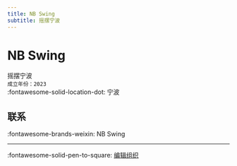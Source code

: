 ```yaml
---
title: NB Swing
subtitle: 摇摆宁波
---
```


# NB Swing

摇摆宁波  
`成立年份：2023`  
:fontawesome-solid-location-dot: 宁波  


## 联系

:fontawesome-brands-weixin: NB Swing  

---

:fontawesome-solid-pen-to-square: [编辑组织](https://github.com/swingdance/orgs/issues/new?assignees=&labels=update+org&projects=&template=03-update_entity.yml&title=Update%20Org%3A%20zh_CN%20%E2%80%A2%20NB%20Swing&region=zh_CN&id=nb-swing&name=NB%20Swing)
